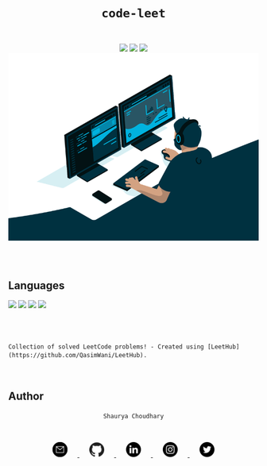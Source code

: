 <code>
  <h1 align="center">code-leet</h1>
</code>
<p align="center">
  <img src ="https://img.shields.io/github/repo-size/shaurya-src/code-leet?logo=GitHub&style=flat-square">
  <img src ="https://img.shields.io/github/license/shaurya-src/code-leet?logo=GitLab&style=flat-square">
  <img src ="https://img.shields.io/github/last-commit/shaurya-src/code-leet?logo=Git&style=flat-square">
  
  <img src="programmer.gif" align="center" > 
</p>
<br> <br>


## Languages

<p align="left">
  <img src="https://img.shields.io/badge/Python-3.x-success?style=flat-square&logo=Python&logoColor=white">
  <img src="https://img.shields.io/badge/Java-8-success?style=flat-square&logo=Java&logoColor=white&color=orange">
  <img src="https://img.shields.io/badge/Editor-VS_Code-success?style=flat-square&logo=Visual-Studio-Code&logoColor=white&color=blue">
  <img src="https://img.shields.io/badge/Windows-10-success?style=flat-square&logo=Windows&logoColor=white">
</p>
<br><br>
<code>
Collection of solved LeetCode problems! - Created using [LeetHub](https://github.com/QasimWani/LeetHub).
</code> <br> <br>

## Author
<!---
```python
# Shaurya Choudhary
```
-->

<p align="center">
  <code> Shaurya Choudhary </code>
</p>

<br>

<p align="center">
  <a href="mailto:shaurya.src@gmail.com">
    <img src="https://github.com/shaurya-src/repo-template/blob/main/Assets/Logos/email.svg" width="30" height="30" hspace="20">
  </a>

  <a href="https://github.com/shaurya-src">
    <img src="https://github.com/shaurya-src/repo-template/blob/main/Assets/Logos/github.svg" width="30" height="30" hspace="20">
  </a>

  <a href="https://www.linkedin.com/in/shaurya-src/">
    <img src="https://github.com/shaurya-src/repo-template/blob/main/Assets/Logos/linkedin.svg" width="30" height="30" hspace="20">
  </a>

  <a href="https://www.instagram.com/shaurya_src/">
    <img src="https://github.com/shaurya-src/repo-template/blob/main/Assets/Logos/instagram.svg" width="30" height="30" hspace="20">
  </a>

  <a href="https://twitter.com/shaurya_src">
    <img src="https://github.com/shaurya-src/repo-template/blob/main/Assets/Logos/twitter.svg" width="30" height="30" hspace="20">
  </a>
</p>